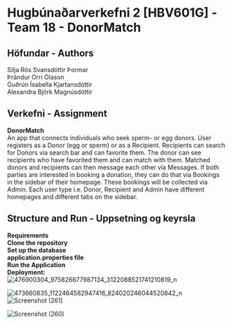 #  Hugbúnaðarverkefni 2 [HBV601G] - Team 18 - DonorMatch 
## Höfundar - Authors
Silja Rós Svansdóttir Þormar <br/>
Þrándur Orri Ólason <br/>
Guðrún Ísabella Kjartansdóttir <br/>
Alexandra Björk Magnúsdóttir <br/>
## Verkefni - Assignment
**DonorMatch** <br/>
An app that connects individuals who seek sperm- or egg donors. User registers as a Donor (egg or sperm) or as a Recipient. Recipients can search for Donors via search bar and can favorite them. The donor can see recipients who have favorited them and can match with them. Matched donors and recipients can then message each other via Messages. If both parties are interested in booking a donation, they can do that via Bookings in the sidebar of their homepage. These bookings will be collected via Admin.
Each user type i.e. Donor, Recipient and Admin have different homepages and different tabs on the sidebar.
## Structure and Run -  Uppsetning og keyrsla
**Requirements** <br/>
**Clone the repository** <br/>
**Set up the database** <br/>
**application.properties file** <br/>
**Run the Application** <br/>
**Deployment:** <br/>
![476900304_975826677987134_3122088521741210819_n](https://github.com/user-attachments/assets/804decea-4db6-4ebb-94ff-f79cc454116e)

![473660835_1122464582947416_824020246044520842_n](https://github.com/user-attachments/assets/9559420f-3b48-4a02-804f-ed2e118b179b)
![Screenshot (261)](https://github.com/user-attachments/assets/fcaf3f56-a40f-46b0-9f6b-9c26fcf13171)

![Screenshot (260)](https://github.com/user-attachments/assets/65d50a1a-6b89-4b01-b01f-42b7744e0a08)
